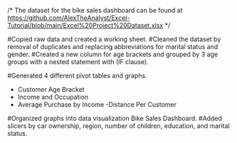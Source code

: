 /* The dataset for the bike sales dashboard can be found at https://github.com/AlexTheAnalyst/Excel-Tutorial/blob/main/Excel%20Project%20Dataset.xlsx */

#Copied raw data and created a working sheet.
#Cleaned the dataset by removal of duplicates and replacing abbreviations for marital status and gender.
#Created a new column for age brackets and grouped by 3 age groups with a nested statement with (IF clause).

#Generated 4 different pivot tables and graphs.
- Customer Age Bracket
- Income and Occupation
- Average Purchase by Income
-Distance Per Customer

#Organized graphs into data visualization Bike Sales Dashboard.
#Added slicers by car ownership, region, number of children, education, and marital status.
